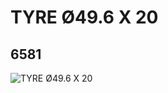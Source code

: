 # TYRE Ø49.6 X 20
## 6581
![TYRE Ø49.6 X 20](https://lc-www-live-s.legocdn.com/media/bricks/5/2/658126.jpg)